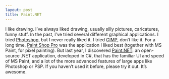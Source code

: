 ```yaml
---
layout: post
title: Paint.NET
---
```


I like drawing. I’ve always liked drawing, usually silly pictures, caricatures, funny stuff. In the past, I’ve tried several different graphical applications. I tried [Photoshop](http://www.adobe.com/nl/products/photoshop.html), but I never really liked it. I tried [GIMP](http://www.gimp.org/), don’t like it. For a long time, [Paint Shop Pro](http://www.paintshoppro.com/) was the application I liked best (together with MS Paint, for pixel painting). But last year, I discovered [Paint.NET](http://www.getpaint.net/): an open-source .NET application, developed in C#, that has the familiar UI and speed of MS Paint, and a lot of the more advanced features of large apps like Photoshop or PSP. If you haven’t used it before, please try it out. It’s awesome.